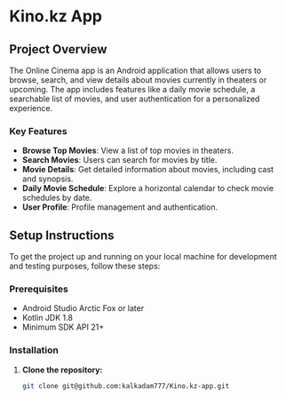 # Kino.kz App

## Project Overview
The Online Cinema app is an Android application that allows users to browse, search, and view details about movies currently in theaters or upcoming. The app includes features like a daily movie schedule, a searchable list of movies, and user authentication for a personalized experience.

### Key Features
- **Browse Top Movies**: View a list of top movies in theaters.
- **Search Movies**: Users can search for movies by title.
- **Movie Details**: Get detailed information about movies, including cast and synopsis.
- **Daily Movie Schedule**: Explore a horizontal calendar to check movie schedules by date.
- **User Profile**: Profile management and authentication.

## Setup Instructions
To get the project up and running on your local machine for development and testing purposes, follow these steps:

### Prerequisites
- Android Studio Arctic Fox or later
- Kotlin JDK 1.8
- Minimum SDK API 21+

### Installation
1. **Clone the repository:**
   ```bash
   git clone git@github.com:kalkadam777/Kino.kz-app.git
   ```
   
